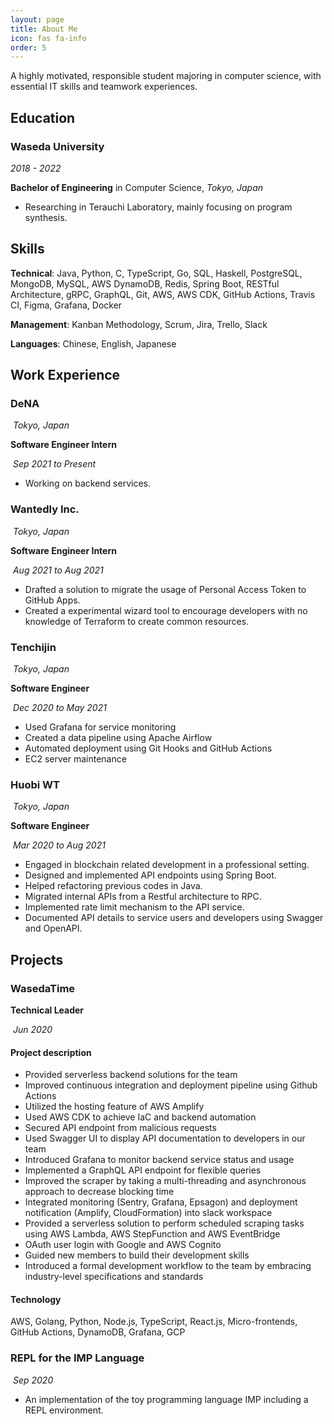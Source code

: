 ```yaml
---
layout: page
title: About Me
icon: fas fa-info
order: 5
---
```


A highly motivated, responsible student majoring in computer science, with essential IT skills and teamwork experiences.

## Education

### Waseda University

_2018 - 2022_

**Bachelor of Engineering** in Computer Science,  _Tokyo, Japan_

- Researching in Terauchi Laboratory, mainly focusing on program synthesis.

## Skills

**Technical**: Java, Python, C, TypeScript, Go, SQL, Haskell, PostgreSQL, MongoDB, MySQL, AWS DynamoDB, Redis, Spring Boot, RESTful Architecture, gRPC, GraphQL, Git, AWS, AWS CDK, GitHub Actions, Travis CI, Figma, Grafana, Docker

**Management**: Kanban Methodology, Scrum, Jira, Trello, Slack

**Languages**: Chinese, English, Japanese

## Work Experience

### DeNA

​    _Tokyo, Japan_

**Software Engineer Intern**

​    _Sep 2021 to Present_

- Working on backend services.

### Wantedly Inc.

​    _Tokyo, Japan_

**Software Engineer Intern**

​    _Aug 2021 to Aug 2021_

- Drafted a solution to migrate the usage of Personal Access Token to GitHub Apps.
- Created a experimental wizard tool to encourage developers with no knowledge of Terraform to create common resources.

### Tenchijin

​    _Tokyo, Japan_

**Software Engineer**

​    _Dec 2020 to May 2021_

- Used Grafana for service monitoring
- Created a data pipeline using Apache Airflow
- Automated deployment using Git Hooks and GitHub Actions
- EC2 server maintenance

### Huobi WT

​    _Tokyo, Japan_

**Software Engineer**

​    _Mar 2020 to Aug 2021_

- Engaged in blockchain related development in a professional setting.
- Designed and implemented API endpoints using Spring Boot.
- Helped refactoring previous codes in Java.
- Migrated internal APIs from a Restful architecture to RPC.
- Implemented rate limit mechanism to the API service.
- Documented API details to service users and developers using Swagger and OpenAPI.

## Projects

### WasedaTime

**Technical Leader**

​    _Jun 2020_

#### Project description

- Provided serverless backend solutions for the team
- Improved continuous integration and deployment pipeline using Github Actions
- Utilized the hosting feature of AWS Amplify
- Used AWS CDK to achieve IaC and backend automation
- Secured API endpoint from malicious requests
- Used Swagger UI to display API documentation to developers in our team
- Introduced Grafana to monitor backend service status and usage
- Implemented a GraphQL API endpoint for flexible queries
- Improved the scraper by taking a multi-threading and asynchronous approach to decrease blocking time
- Integrated monitoring (Sentry, Grafana, Epsagon) and deployment notification (Amplify, CloudFormation) into slack workspace
- Provided a serverless solution to perform scheduled scraping tasks using AWS Lambda, AWS StepFunction and AWS EventBridge
- OAuth user login with Google and AWS Cognito
- Guided new members to build their development skills
- Introduced a formal development workflow to the team by embracing industry-level specifications and standards

#### Technology

AWS, Golang, Python, Node.js, TypeScript, React.js, Micro-frontends, GitHub Actions, DynamoDB, Grafana, GCP

### REPL for the IMP Language

​    _Sep 2020_

- An implementation of the toy programming language IMP including a REPL environment.
